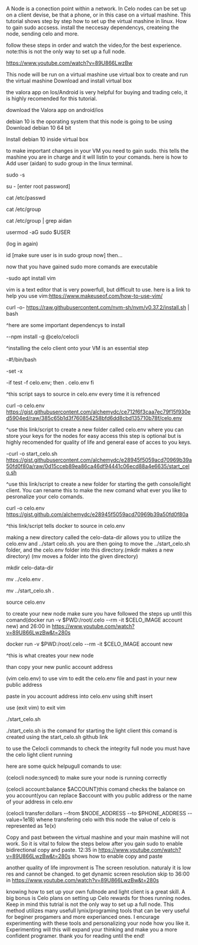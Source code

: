 A Node is a conection point within a network. In Celo nodes can be set up on a client devise, be that a phone, or in this case on a virtual mashine. This tutorial shows step by step how to set up the virtual mashine in linux. How to gain sudo accsess. install the neccesay dependencys, createing the node, sending celo and more.

follow these steps in order and watch the video,for the best experience. note:this is not the only way to set up a full node. 
			  				
https://www.youtube.com/watch?v=89U866LwzBw

This node will be run on a virtual mashine
use virtual box to create and run the virtual mashine
Download and install virtual box 

the valora app on Ios/Android is very helpful for buying and trading celo, it is highly recomended for this tutorial.

download the Valora app on android/ios

debian 10 is the oporating system that this node is going to be using
Download debian 10 64 bit

Install debian 10 inside virtual box

to make important changes in your VM you need to gain sudo. this tells the mashine you are in charge and it will listin to your comands. 
here is how to Add user (aidan) to sudo group in the linux terminal.

sudo -s

su - [enter root password]

cat /etc/passwd

cat /etc/group

cat /etc/group | grep aidan

usermod -aG sudo $USER

(log in again)

id  [make sure user is in sudo group now] then...

now that you have gained sudo more comands are executable

-sudo apt install vim 

vim is a text editor that is very powerfull, but difficult to use. here is a link to help you use vim:https://www.makeuseof.com/how-to-use-vim/

curl -o- https://raw.githubusercontent.com/nvm-sh/nvm/v0.37.2/install.sh | bash

^here are some important dependencys to install 

--npm install -g @celo/celocli

^installing the celo client onto your VM is an essential step 

-#!/bin/bash

-set -x

-if test -f celo.env; then
      . celo.env
fi

^this script says to source in celo.env every time it is refrenced 

curl -o celo.env https://gist.githubusercontent.com/alchemydc/ce712f6f3caa7ec79f15f930ed5904ed/raw/385c65b1d3f760854258bfd6dd8cbd135710b78f/celo.env 

^use this link/script to create a new folder called celo.env where you can store your keys for the nodes for easy access this step is optional but is highly recomended for quality of life and general ease of acces to you keys. 

-curl -o start_celo.sh https://gist.githubusercontent.com/alchemydc/e28945f5059acd70969b39a50fd0f80a/raw/0d15cceb89ea86ca46df94441c06ecd88a4e6635/start_celo.sh

^use this link/script to create a new folder for starting the geth console/light client. You can rename this to make the new comand what ever you like to pesronalize your celo comands.  

curl -o celo.env https://gist.github.com/alchemydc/e28945f5059acd70969b39a50fd0f80a

^this link/script tells docker to source in celo.env 

making a new directory called the celo-data-dir allows you to utilize the celo.env and ../start celo.sh. you are then going to move the ../start_celo.sh folder, and the celo.env folder into this directory.(mkdir makes a new directory) (mv moves a folder into the given directory) 

mkdir celo-data-dir

mv ../celo.env .

mv ../start_celo.sh .

source celo.env


 to create your new node make sure you have followed the steps up until this comand(docker run -v $PWD:/root/.celo --rm -it $CELO_IMAGE account new) and 26:00 in https://www.youtube.com/watch?v=89U866LwzBw&t=280s

docker run -v $PWD:/root/.celo --rm -it $CELO_IMAGE account new

^this is what creates your new node 

than copy your new punlic account address

(vim celo.env) to use vim to edit the celo.env file and past in your new public address 

paste in you account address into celo.env using shift insert 

use (exit vim) to exit vim 

./start_celo.sh

./start_celo.sh is the comand for starting the light client this comand is created using the start_celo.sh github link 

to use the Celocli commands to check the integrity full node you must have the celo light client running 

here are some quick helpugull comands to use:

(celocli node:synced) to make sure your node is running correctly 

(celocli account:balance $ACCOUNT)this comand checks the balance on you account(you can replace $account with you public address or the name of your address in celo.env

(celocli transfer:dollars --from $NODE_ADDRESS --to $PHONE_ADDRESS --value=1e18) whene transfering celo with this node the value of celo is represented as 1e(x)


Copy and past between the virtual mashine and your main mashine will not work. So it is vital to folow the steps below after you gain sudo to enable bidirectional copy and paste. 12:35 in https://www.youtube.com/watch?v=89U866LwzBw&t=280s shows how to enable copy and paste 



another quality of life improvment is The screen resolution. naturaly it is low res and cannot be changed. to get dynamic screen resolution skip to 36:00 in https://www.youtube.com/watch?v=89U866LwzBw&t=280s

knowing how to set up your own fullnode and light client is a great skill. A big bonus is Celo plans on setting up Celo rewards for thoes running nodes. Keep in mind this tutrial is not the only way to set up a full node. This method utilizes many usefull lynix/programing tools that can be very useful for beginer progamers and more experianced ones. I encurage experimenting with these tools and personalizing your node how you like it. Experimenting will this will expand your thinking and make you a more confident programer. thank you for reading until the end!  

